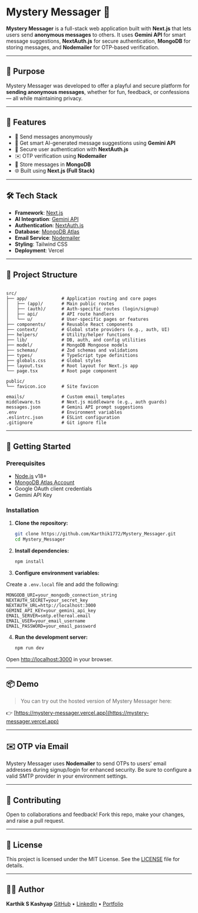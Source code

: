 # Mystery Messager 💌

**Mystery Messager** is a full-stack web application built with **Next.js** that lets users send **anonymous messages** to others. It uses **Gemini API** for smart message suggestions, **NextAuth.js** for secure authentication, **MongoDB** for storing messages, and **Nodemailer** for OTP-based verification.

---

## 🎯 Purpose

Mystery Messager was developed to offer a playful and secure platform for **sending anonymous messages**, whether for fun, feedback, or confessions — all while maintaining privacy.

---

## 🚀 Features

* 💬 Send messages anonymously
* 🤖 Get smart AI-generated message suggestions using **Gemini API**
* 🔐 Secure user authentication with **NextAuth.js**
* ✉️ OTP verification using **Nodemailer**
* 🧠 Store messages in **MongoDB**
* 🌐 Built using **Next.js (Full Stack)**

---

## 🛠️ Tech Stack

* **Framework**: [Next.js](https://nextjs.org/)
* **AI Integration**: [Gemini API](https://ai.google.dev/)
* **Authentication**: [NextAuth.js](https://next-auth.js.org/)
* **Database**: [MongoDB Atlas](https://www.mongodb.com/atlas/database)
* **Email Service**: [Nodemailer](https://nodemailer.com/about/)
* **Styling**: Tailwind CSS
* **Deployment**: Vercel

---

## 📁 Project Structure

```

src/
├── app/             # Application routing and core pages
│   ├── (app)/       # Main public routes
│   ├── (auth)/      # Auth-specific routes (login/signup)
│   ├── api/         # API route handlers
│   └── u/           # User-specific pages or features
├── components/      # Reusable React components
├── context/         # Global state providers (e.g., auth, UI)
├── helpers/         # Utility/helper functions
├── lib/             # DB, auth, and config utilities
├── model/           # MongoDB Mongoose models
├── schemas/         # Zod schemas and validations
├── types/           # TypeScript type definitions
├── globals.css      # Global styles
├── layout.tsx       # Root layout for Next.js app
└── page.tsx         # Root page component

public/
└── favicon.ico      # Site favicon

emails/              # Custom email templates
middleware.ts        # Next.js middleware (e.g., auth guards)
messages.json        # Gemini API prompt suggestions
.env                 # Environment variables
.eslintrc.json       # ESLint configuration
.gitignore           # Git ignore file

````

---

## 🚧 Getting Started

### Prerequisites

- [Node.js](https://nodejs.org/) v18+
- [MongoDB Atlas Account](https://www.mongodb.com/cloud/atlas)
- Google OAuth client credentials
- Gemini API Key

### Installation

1. **Clone the repository:**
   ```bash
   git clone https://github.com/Karthik1772/Mystery_Messager.git
   cd Mystery_Messager


2. **Install dependencies:**

   ```bash
   npm install
   ```

3. **Configure environment variables:**

Create a `.env.local` file and add the following:

```env
MONGODB_URI=your_mongodb_connection_string
NEXTAUTH_SECRET=your_secret_key
NEXTAUTH_URL=http://localhost:3000
GEMINI_API_KEY=your_gemini_api_key
EMAIL_SERVER=smtp.ethereal.email
EMAIL_USER=your_email_username
EMAIL_PASSWORD=your_email_password
```

4. **Run the development server:**

   ```bash
   npm run dev
   ```

Open [http://localhost:3000](http://localhost:3000) in your browser.

---

## 📦 Demo

> You can try out the hosted version of Mystery Messager here:

👉 [https://mystery-messager.vercel.app](https://mystery-messager.vercel.app)

---

## ✉️ OTP via Email

Mystery Messager uses **Nodemailer** to send OTPs to users' email addresses during signup/login for enhanced security. Be sure to configure a valid SMTP provider in your environment settings.

---

## 🤝 Contributing

Open to collaborations and feedback!
Fork this repo, make your changes, and raise a pull request.

---

## 📄 License

This project is licensed under the MIT License. See the [LICENSE](LICENSE) file for details.

---

## 🧑‍💻 Author

**Karthik S Kashyap**
[GitHub](https://github.com/Karthik1772) • [LinkedIn](https://www.linkedin.com/in/karthik-s-kashyap-648908251/) • [Portfolio](https://karthik-s-kashyap.vercel.app/)


